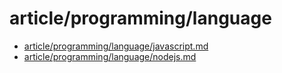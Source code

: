 # article/programming/language

- [article/programming/language/javascript.md](javascript.md)
- [article/programming/language/nodejs.md](nodejs.md)
